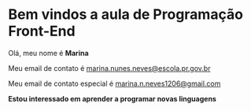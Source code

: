 # Bem vindos a aula de Programação Front-End 
Olá, meu nome é **Marina**

Meu email de contato é marina.nunes.neves@escola.pr.gov.br

Meu email de contato especial é marina.n.neves1206@gmail.com 

**Estou interessado em aprender a programar novas linguagens**

